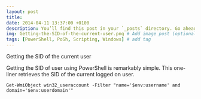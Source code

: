 ```yaml
---
layout: post
title: 
date: 2014-04-11 13:37:00 +0100
description: You’ll find this post in your `_posts` directory. Go ahead and edit it and re-build the site to see your changes. # Add post description (optional)
img: Getting-the-SID-of-the-current-user.png # Add image post (optional)
tags: [PowerShell, PoSh, Scripting, Windows] # add tag
---
```

Getting the SID of the current user

Getting the SID of user using PowerShell is remarkably simple. This one-liner retrieves the SID of the current logged on user.

```Get-WmiObject win32_useraccount -Filter "name='$env:username' and domain='$env:userdomain'"```

﻿
